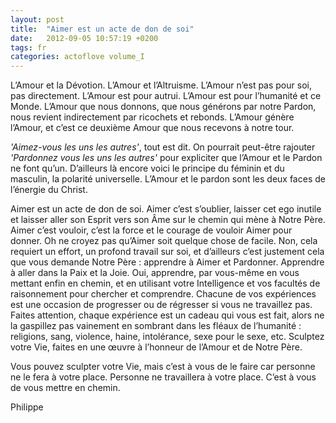 ```yaml
---
layout: post
title:  "Aimer est un acte de don de soi"
date:   2012-09-05 10:57:19 +0200
tags: fr
categories: actoflove volume_I
---
```

L’Amour et la Dévotion. L’Amour et l’Altruisme. L’Amour n’est pas pour soi, pas directement. L’Amour est pour autrui. L’Amour est pour l’humanité et ce Monde. L’Amour que nous donnons, que nous générons par notre Pardon, nous revient indirectement par ricochets et rebonds. L’Amour génère l’Amour, et c’est ce deuxième Amour que nous recevons à notre tour.

*'Aimez-vous les uns les autres'*, tout est dit. On pourrait peut-être rajouter *'Pardonnez vous les uns les autres'* pour expliciter que l’Amour et le Pardon ne font qu’un. D’ailleurs là encore voici le principe du féminin et du masculin, la polarité universelle. L’Amour et le pardon sont les deux faces de l’énergie du Christ.

Aimer est un acte de don de soi. Aimer c’est s’oublier, laisser cet ego inutile et laisser aller son Esprit vers son Âme sur le chemin qui mène à Notre Père. Aimer c’est vouloir, c’est la force et le courage de vouloir Aimer pour donner. Oh ne croyez pas qu’Aimer soit quelque chose de facile. Non, cela requiert un effort, un profond travail sur soi, et d’ailleurs c’est justement cela que vous demande Notre Père : apprendre à Aimer et Pardonner. Apprendre à aller dans la Paix et la Joie. Oui, apprendre, par vous-même en vous mettant enfin en chemin, et en utilisant votre Intelligence et vos facultés de raisonnement pour chercher et comprendre. Chacune de vos expériences est une occasion de progresser ou de régresser si vous ne travaillez pas. Faites attention, chaque expérience est un cadeau qui vous est fait, alors ne la gaspillez pas vainement en sombrant dans les fléaux de l’humanité : religions, sang, violence, haine, intolérance, sexe pour le sexe, etc. Sculptez votre Vie, faites en une œuvre à l’honneur de l’Amour et de Notre Père.

Vous pouvez sculpter votre Vie, mais c’est à vous de le faire car personne ne le fera à votre place. Personne ne travaillera à votre place. C’est à vous de vous mettre en chemin.

Philippe

<!-- 
Ce(tte) œuvre est mise à disposition selon les termes de la Licence Creative Commons Attribution - Pas d’Utilisation Commerciale 4.0 International.
-->